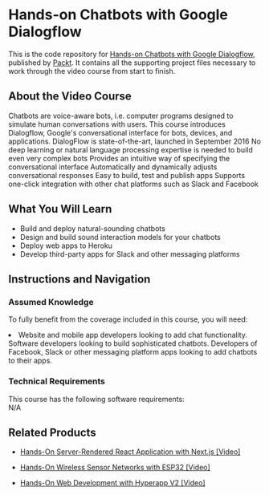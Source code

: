 # Hands-on Chatbots with Google Dialogflow	
This is the code repository for [Hands-on Chatbots with Google Dialogflow](https://www.packtpub.com/application-development/hands-chatbots-google-dialogflow), published by [Packt](https://www.packtpub.com/?utm_source=github). It contains all the supporting project files necessary to work through the video course from start to finish.
## About the Video Course
Chatbots are voice-aware bots, i.e. computer programs designed to simulate human conversations with users. This course introduces Dialogflow, Google's conversational interface for bots, devices, and applications. 
DialogFlow is state-of-the-art, launched in September 2016
No deep learning or natural language processing expertise is needed to build even very complex bots
Provides an intuitive way of specifying the conversational interface
Automatically and dynamically adjusts conversational responses
Easy to build, test and publish apps
Supports one-click integration with other chat platforms such as Slack and Facebook

<H2>What You Will Learn</H2>
<DIV class=book-info-will-learn-text>
<UL>
<LI> Build and deploy natural-sounding chatbots</LI>
<LI> Design and build sound interaction models for your chatbots</LI>
<LI> Deploy web apps to Heroku</LI>
<LI> Develop third-party apps for Slack and other messaging platforms</LI>
</UL></DIV>

## Instructions and Navigation
### Assumed Knowledge
To fully benefit from the coverage included in this course, you will need:<br/>
<DIV class=book-info-will-learn-text>
<LI> Website and mobile app developers looking to add chat functionality. Software developers looking to build sophisticated chatbots. Developers of Facebook, Slack or other messaging platform apps looking to add chatbots to their apps.</LI> 
<DIV>

### Technical Requirements
This course has the following software requirements:<br/>
N/A

## Related Products
* [Hands-On Server-Rendered React Application with Next.js [Video]](https://www.packtpub.com/application-development/hands-server-rendered-react-application-nextjs-video)

* [Hands-On Wireless Sensor Networks with ESP32 [Video]](https://www.packtpub.com/networking-and-servers/hands-wireless-sensor-networks-esp32-video)

* [Hands-On Web Development with Hyperapp V2 [Video]](https://www.packtpub.com/application-development/hands-web-development-hyperapp-v2-video)
